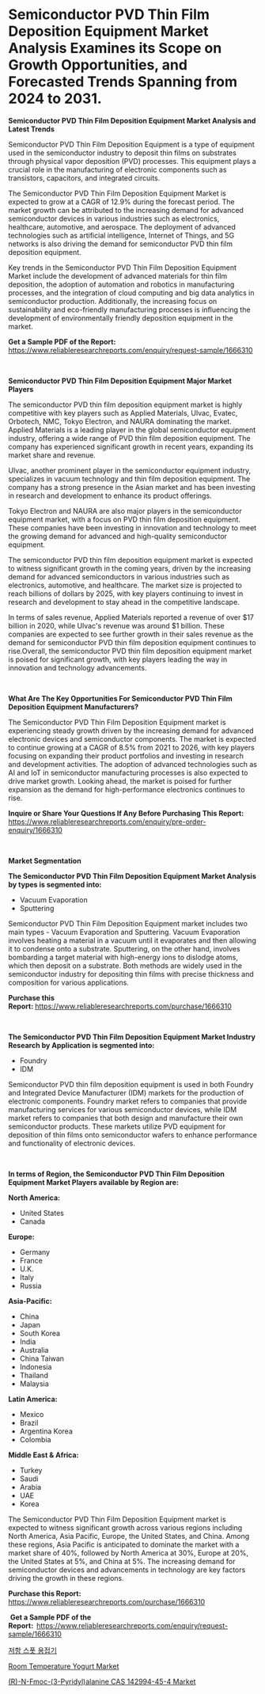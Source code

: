 <p><h1>Semiconductor PVD Thin Film Deposition Equipment Market Analysis Examines its Scope on Growth Opportunities, and Forecasted Trends Spanning from 2024 to 2031.</h1></p><p><strong>Semiconductor PVD Thin Film Deposition Equipment Market Analysis and Latest Trends</strong></p>
<p><p>Semiconductor PVD Thin Film Deposition Equipment is a type of equipment used in the semiconductor industry to deposit thin films on substrates through physical vapor deposition (PVD) processes. This equipment plays a crucial role in the manufacturing of electronic components such as transistors, capacitors, and integrated circuits.</p><p>The Semiconductor PVD Thin Film Deposition Equipment Market is expected to grow at a CAGR of 12.9% during the forecast period. The market growth can be attributed to the increasing demand for advanced semiconductor devices in various industries such as electronics, healthcare, automotive, and aerospace. The deployment of advanced technologies such as artificial intelligence, Internet of Things, and 5G networks is also driving the demand for semiconductor PVD thin film deposition equipment.</p><p>Key trends in the Semiconductor PVD Thin Film Deposition Equipment Market include the development of advanced materials for thin film deposition, the adoption of automation and robotics in manufacturing processes, and the integration of cloud computing and big data analytics in semiconductor production. Additionally, the increasing focus on sustainability and eco-friendly manufacturing processes is influencing the development of environmentally friendly deposition equipment in the market.</p></p>
<p><strong>Get a Sample PDF of the Report:&nbsp;</strong> <a href="https://www.reliableresearchreports.com/enquiry/request-sample/1666310">https://www.reliableresearchreports.com/enquiry/request-sample/1666310</a></p>
<p>&nbsp;</p>
<p><strong>Semiconductor PVD Thin Film Deposition Equipment Major Market Players</strong></p>
<p><p>The semiconductor PVD thin film deposition equipment market is highly competitive with key players such as Applied Materials, Ulvac, Evatec, Orbotech, NMC, Tokyo Electron, and NAURA dominating the market. Applied Materials is a leading player in the global semiconductor equipment industry, offering a wide range of PVD thin film deposition equipment. The company has experienced significant growth in recent years, expanding its market share and revenue.</p><p>Ulvac, another prominent player in the semiconductor equipment industry, specializes in vacuum technology and thin film deposition equipment. The company has a strong presence in the Asian market and has been investing in research and development to enhance its product offerings.</p><p>Tokyo Electron and NAURA are also major players in the semiconductor equipment market, with a focus on PVD thin film deposition equipment. These companies have been investing in innovation and technology to meet the growing demand for advanced and high-quality semiconductor equipment.</p><p>The semiconductor PVD thin film deposition equipment market is expected to witness significant growth in the coming years, driven by the increasing demand for advanced semiconductors in various industries such as electronics, automotive, and healthcare. The market size is projected to reach billions of dollars by 2025, with key players continuing to invest in research and development to stay ahead in the competitive landscape.</p><p>In terms of sales revenue, Applied Materials reported a revenue of over $17 billion in 2020, while Ulvac's revenue was around $1 billion. These companies are expected to see further growth in their sales revenue as the demand for semiconductor PVD thin film deposition equipment continues to rise.Overall, the semiconductor PVD thin film deposition equipment market is poised for significant growth, with key players leading the way in innovation and technology advancements.</p></p>
<p>&nbsp;</p>
<p><strong>What Are The Key Opportunities For Semiconductor PVD Thin Film Deposition Equipment Manufacturers?</strong></p>
<p><p>The Semiconductor PVD Thin Film Deposition Equipment market is experiencing steady growth driven by the increasing demand for advanced electronic devices and semiconductor components. The market is expected to continue growing at a CAGR of 8.5% from 2021 to 2026, with key players focusing on expanding their product portfolios and investing in research and development activities. The adoption of advanced technologies such as AI and IoT in semiconductor manufacturing processes is also expected to drive market growth. Looking ahead, the market is poised for further expansion as the demand for high-performance electronics continues to rise.</p></p>
<p><strong>Inquire or Share Your Questions If Any Before Purchasing This Report:</strong> <a href="https://www.reliableresearchreports.com/enquiry/pre-order-enquiry/1666310">https://www.reliableresearchreports.com/enquiry/pre-order-enquiry/1666310</a></p>
<p>&nbsp;</p>
<p><strong>Market Segmentation</strong></p>
<p><strong>The Semiconductor PVD Thin Film Deposition Equipment Market Analysis by types is segmented into:</strong></p>
<p><ul><li>Vacuum Evaporation</li><li>Sputtering</li></ul></p>
<p><p>Semiconductor PVD Thin Film Deposition Equipment market includes two main types - Vacuum Evaporation and Sputtering. Vacuum Evaporation involves heating a material in a vacuum until it evaporates and then allowing it to condense onto a substrate. Sputtering, on the other hand, involves bombarding a target material with high-energy ions to dislodge atoms, which then deposit on a substrate. Both methods are widely used in the semiconductor industry for depositing thin films with precise thickness and composition for various applications.</p></p>
<p><strong>Purchase this Report:&nbsp;</strong><a href="https://www.reliableresearchreports.com/purchase/1666310">https://www.reliableresearchreports.com/purchase/1666310</a></p>
<p>&nbsp;</p>
<p><strong>The Semiconductor PVD Thin Film Deposition Equipment Market Industry Research by Application is segmented into:</strong></p>
<p><ul><li>Foundry</li><li>IDM</li></ul></p>
<p><p>Semiconductor PVD thin film deposition equipment is used in both Foundry and Integrated Device Manufacturer (IDM) markets for the production of electronic components. Foundry market refers to companies that provide manufacturing services for various semiconductor devices, while IDM market refers to companies that both design and manufacture their own semiconductor products. These markets utilize PVD equipment for deposition of thin films onto semiconductor wafers to enhance performance and functionality of electronic devices.</p></p>
<p>&nbsp;</p>
<p><strong>In terms of Region, the Semiconductor PVD Thin Film Deposition Equipment Market Players available by Region are:</strong></p>
<p>
    <p> <strong> North America: </strong>
        <ul>
            <li>United States</li>
            <li>Canada</li>
        </ul>
        </p> 
    <p> <strong> Europe: </strong>
        <ul>
            <li>Germany</li>
            <li>France</li>
            <li>U.K.</li>
            <li>Italy</li>
            <li>Russia</li>
        </ul>
        </p> 
    <p> <strong> Asia-Pacific: </strong>
        <ul>
            <li>China</li>
            <li>Japan</li>
            <li>South Korea</li>
            <li>India</li>
            <li>Australia</li>
            <li>China Taiwan</li>
            <li>Indonesia</li>
            <li>Thailand</li>
            <li>Malaysia</li>
        </ul>
        </p> 
    <p> <strong> Latin America: </strong>
        <ul>
            <li>Mexico</li>
            <li>Brazil</li>
            <li>Argentina Korea</li>
            <li>Colombia</li>
        </ul>
        </p> 
    <p> <strong> Middle East & Africa: </strong>
        <ul>
            <li>Turkey</li>
            <li>Saudi</li>
            <li>Arabia</li>
            <li>UAE</li>
            <li>Korea</li>
        </ul>
    </p>
    </p>
<p><p>The Semiconductor PVD Thin Film Deposition Equipment market is expected to witness significant growth across various regions including North America, Asia Pacific, Europe, the United States, and China. Among these regions, Asia Pacific is anticipated to dominate the market with a market share of 40%, followed by North America at 30%, Europe at 20%, the United States at 5%, and China at 5%. The increasing demand for semiconductor devices and advancements in technology are key factors driving the growth in these regions.</p></p>
<p><strong>Purchase this Report: </strong><a href="https://www.reliableresearchreports.com/purchase/1666310">https://www.reliableresearchreports.com/purchase/1666310</a></p>
<p>&nbsp;<strong>Get a Sample PDF of the Report:&nbsp;&nbsp;</strong><a href="https://www.reliableresearchreports.com/enquiry/request-sample/1666310">https://www.reliableresearchreports.com/enquiry/request-sample/1666310</a></p>
<p><strong></strong></p>
<p><p><a href="https://medium.com/@snake68678/%EC%A0%80%ED%95%AD-%EC%8A%A4%ED%8C%9F-%EC%9A%A9%EC%A0%91%EA%B8%B0-%EC%8B%9C%EC%9E%A5-%EC%9D%B8%EC%82%AC%EC%9D%B4%ED%8A%B8-%EC%8B%9C%EC%9E%A5-%ED%8A%B8%EB%A0%8C%EB%93%9C-%EC%84%B1%EC%9E%A5-2024%EB%85%84%EB%B6%80%ED%84%B0-2031%EB%85%84%EA%B9%8C%EC%A7%80-%EC%98%88%EC%B8%A1%EB%90%9C-%EA%B2%83-9c0721304069">저항 스폿 용접기</a></p><p><a href="https://www.linkedin.com/pulse/room-temperature-yogurt-market-comprehensive-report-its-share-qwd9f?trackingId=%2B4fufKEWQXPZb9%2FMl92fnw%3D%3D">Room Temperature Yogurt Market</a></p><p><a href="https://www.linkedin.com/pulse/decoding-r-n-fmoc-3-pyridylalanine-cas-142994-45-4-market-deep-et32f?trackingId=yQFMhNXlDJ4Ngt0dmz8oMg%3D%3D">(R)-N-Fmoc-(3-Pyridyl)alanine CAS 142994-45-4 Market</a></p></p>